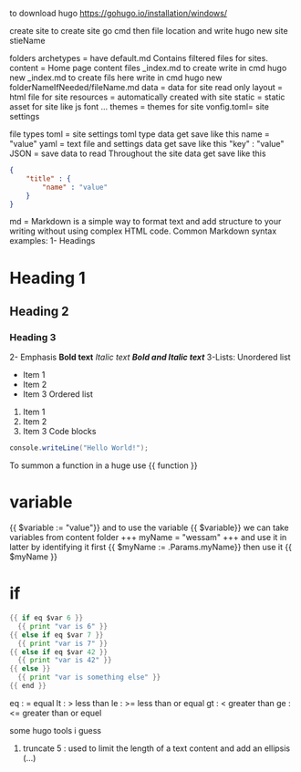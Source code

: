 to download hugo https://gohugo.io/installation/windows/

create site
to create site go cmd then file location and write hugo new site stieName

folders
archetypes = have default.md Contains filtered files for sites.
content    = Home page content files _index.md to create write in cmd hugo new _index.md
            to create fils here write in cmd hugo new folderNameIfNeeded/fileName.md
data       = data for site read only
layout     = html file for site
resources  = automatically created with site
static     = static asset for site like js font ...
themes     = themes for site
vonfig.toml= site settings

file types
toml       = site settings toml type data get save like this
             name = "value"
yaml       = text file and settings data get save like this
             "key" : "value"
JSON       = save data to read Throughout the site data get save like this
```json
{
    "title" : {
        "name" : "value"
    }
}
```
md         = Markdown is a simple way to format text and add structure to your writing without using complex HTML code.
Common Markdown syntax examples:
1- Headings
# Heading 1
## Heading 2
### Heading 3
2- Emphasis
    **Bold text**
    *Italic text*
    ***Bold and Italic text***
3-Lists:
    Unordered list
* Item 1
* Item 2
* Item 3
    Ordered list
1. Item 1
2. Item 2
3. Item 3
Code blocks
```csharp 
console.writeLine("Hello World!");
```

To summon a function in a huge use {{ function }}
# variable
{{ $variable := "value"}}
and to use the variable {{ $variable}}
we can take variables from content folder +++ myName = "wessam" +++
and use it in latter by identifying it first     {{ $myName := .Params.myName}}
then use it     {{ $myName }}

# if
```go
{{ if eq $var 6 }}
  {{ print "var is 6" }}
{{ else if eq $var 7 }}
  {{ print "var is 7" }}
{{ else if eq $var 42 }}
  {{ print "var is 42" }}
{{ else }}
  {{ print "var is something else" }}
{{ end }}
```
eq : = equal
lt : > less than
le : >= less than or equal 
gt : < greater than
ge : <= greater than or equel


some hugo tools i guess
1. truncate 5 :   used to limit the length of a text content and add an ellipsis (...) 